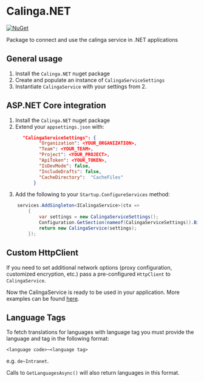 # Calinga.NET
[![NuGet](https://img.shields.io/nuget/v/Calinga.Net)](https://www.nuget.org/packages/Calinga.NET/)

Package to connect and use the calinga service in .NET applications
 
## General usage
 
1. Install the `Calinga.NET` nuget package
2. Create and populate an instance of `CalingaServiceSettings`
3. Instantiate `CalingaService` with your settings from 2.
 
 ## ASP.NET Core integration
 
1. Install the `Calinga.NET` nuget package
2. Extend your `appsettings.json` with:
```json
      "CalingaServiceSettings": {
            "Organization": <YOUR_ORGANIZATION>,
            "Team": <YOUR_TEAM>,
            "Project": <YOUR_PROJECT>,
            "ApiToken": <YOUR_TOKEN>,
            "IsDevMode": false,
            "IncludeDrafts": false,
            "CacheDirectory":  "CacheFiles"
          }
```
3. Add the following to your `Startup.ConfigureServices` method:
```csharp
    services.AddSingleton<ICalingaService>(ctx =>
        {
            var settings = new CalingaServiceSettings();
            Configuration.GetSection(nameof(CalingaServiceSettings)).Bind(settings);
            return new CalingaService(settings);
        });
```

## Custom HttpClient
If you need to set additional network options (proxy configuration, customized encryption, etc.) pass a pre-configured `HttpClient` to `CalingaService`.
 
Now the CalingaService is ready to be used in your application.
More examples can be found [here](https://github.com/conplementAG/calinga-dotnet-demo).

## Language Tags
To fetch translations for languages with language tag you must provide the language and tag in the following format:

`<language code>~<language tag>`

e.g. `de~Intranet`.

Calls to `GetLanguagesAsync()` will also return languages in this format.